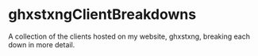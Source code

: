 # ghxstxngClientBreakdowns
A collection of the clients hosted on my website, ghxstxng, breaking each down in more detail.
